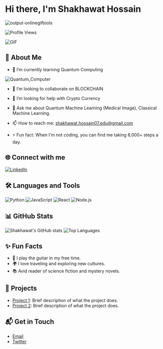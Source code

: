 # Hi there, I'm Shakhawat Hossain 
![output-onlinegiftools](https://github.com/user-attachments/assets/df34f2a2-3ad1-406a-9065-466f670c7da6)

![Profile Views](https://komarev.com/ghpvc/?username=shakhawathossain07&color=brightgreen)

![GIF](https://media.giphy.com/media/26xBwdIuRJiAIqHwA/giphy.gif)


## 🚀 About Me
- 🌱 I’m currently learning Quantum Computing

![Quantum_Computer](https://github.com/user-attachments/assets/8cae2296-a2ac-4a73-8899-3ecbc87d2086)

- 👯 I’m looking to collaborate on BLOCKCHAIN


- 🤔 I’m looking for help with Crypto Currency

- 💬 Ask me about Quantum Machine Learning (Medical Image), Classical Machine Learning.


- 📫 How to reach me: [shakhawat.hossain07.edu@gmail.com](mailto:shakhawat.hossain07.edu@gmail.com)
- ⚡ Fun fact: When I'm not coding, you can find me taking 8,000+ steps a day.

## 🌐 Connect with me
[![LinkedIn](https://img.shields.io/badge/LinkedIn-0077B5?style=for-the-badge&logo=linkedin&logoColor=white)](https://www.linkedin.com/in/shakhawathossain07/)

## 🛠️ Languages and Tools
![Python](https://img.shields.io/badge/Python-3776AB?style=for-the-badge&logo=python&logoColor=white)
![JavaScript](https://img.shields.io/badge/JavaScript-F7DF1E?style=for-the-badge&logo=javascript&logoColor=white)
![React](https://img.shields.io/badge/React-20232A?style=for-the-badge&logo=react&logoColor=61DAFB)
![Node.js](https://img.shields.io/badge/Node.js-339933?style=for-the-badge&logo=nodedotjs&logoColor=white)

## 📊 GitHub Stats
![Shakhawat's GitHub stats](https://github-readme-stats.vercel.app/api?username=shakhawathossain07&show_icons=true&theme=radical)
![Top Languages](https://github-readme-stats.vercel.app/api/top-langs/?username=shakhawathossain07&layout=compact)

## ✨ Fun Facts
- 🎸 I play the guitar in my free time.
- 🌍 I love traveling and exploring new cultures.
- 📚 Avid reader of science fiction and mystery novels.

## 💼 Projects
- [Project 1](https://github.com/shakhawathossain07/project1): Brief description of what the project does.
- [Project 2](https://github.com/shakhawathossain07/project2): Brief description of what the project does.

## 📬 Get in Touch
- [Email](mailto:your-email@example.com)
- [Twitter](https://twitter.com/your-twitter-handle)


